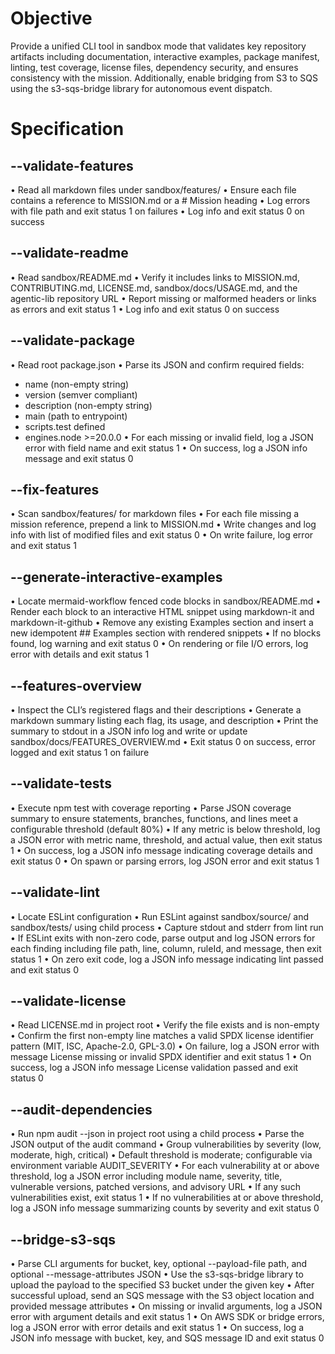 # Objective
Provide a unified CLI tool in sandbox mode that validates key repository artifacts including documentation, interactive examples, package manifest, linting, test coverage, license files, dependency security, and ensures consistency with the mission. Additionally, enable bridging from S3 to SQS using the s3-sqs-bridge library for autonomous event dispatch.

# Specification

## --validate-features
 • Read all markdown files under sandbox/features/
 • Ensure each file contains a reference to MISSION.md or a # Mission heading
 • Log errors with file path and exit status 1 on failures
 • Log info and exit status 0 on success

## --validate-readme
 • Read sandbox/README.md
 • Verify it includes links to MISSION.md, CONTRIBUTING.md, LICENSE.md, sandbox/docs/USAGE.md, and the agentic-lib repository URL
 • Report missing or malformed headers or links as errors and exit status 1
 • Log info and exit status 0 on success

## --validate-package
 • Read root package.json
 • Parse its JSON and confirm required fields:
   - name (non-empty string)
   - version (semver compliant)
   - description (non-empty string)
   - main (path to entrypoint)
   - scripts.test defined
   - engines.node >=20.0.0
 • For each missing or invalid field, log a JSON error with field name and exit status 1
 • On success, log a JSON info message and exit status 0

## --fix-features
 • Scan sandbox/features/ for markdown files
 • For each file missing a mission reference, prepend a link to MISSION.md
 • Write changes and log info with list of modified files and exit status 0
 • On write failure, log error and exit status 1

## --generate-interactive-examples
 • Locate mermaid-workflow fenced code blocks in sandbox/README.md
 • Render each block to an interactive HTML snippet using markdown-it and markdown-it-github
 • Remove any existing Examples section and insert a new idempotent ## Examples section with rendered snippets
 • If no blocks found, log warning and exit status 0
 • On rendering or file I/O errors, log error with details and exit status 1

## --features-overview
 • Inspect the CLI’s registered flags and their descriptions
 • Generate a markdown summary listing each flag, its usage, and description
 • Print the summary to stdout in a JSON info log and write or update sandbox/docs/FEATURES_OVERVIEW.md
 • Exit status 0 on success, error logged and exit status 1 on failure

## --validate-tests
 • Execute npm test with coverage reporting
 • Parse JSON coverage summary to ensure statements, branches, functions, and lines meet a configurable threshold (default 80%)
 • If any metric is below threshold, log a JSON error with metric name, threshold, and actual value, then exit status 1
 • On success, log a JSON info message indicating coverage details and exit status 0
 • On spawn or parsing errors, log JSON error and exit status 1

## --validate-lint
 • Locate ESLint configuration
 • Run ESLint against sandbox/source/ and sandbox/tests/ using child process
 • Capture stdout and stderr from lint run
 • If ESLint exits with non-zero code, parse output and log JSON errors for each finding including file path, line, column, ruleId, and message, then exit status 1
 • On zero exit code, log a JSON info message indicating lint passed and exit status 0

## --validate-license
 • Read LICENSE.md in project root
 • Verify the file exists and is non-empty
 • Confirm the first non-empty line matches a valid SPDX license identifier pattern (MIT, ISC, Apache-2.0, GPL-3.0)
 • On failure, log a JSON error with message License missing or invalid SPDX identifier and exit status 1
 • On success, log a JSON info message License validation passed and exit status 0

## --audit-dependencies
 • Run npm audit --json in project root using a child process
 • Parse the JSON output of the audit command
 • Group vulnerabilities by severity (low, moderate, high, critical)
 • Default threshold is moderate; configurable via environment variable AUDIT_SEVERITY
 • For each vulnerability at or above threshold, log a JSON error including module name, severity, title, vulnerable versions, patched versions, and advisory URL
 • If any such vulnerabilities exist, exit status 1
 • If no vulnerabilities at or above threshold, log a JSON info message summarizing counts by severity and exit status 0

## --bridge-s3-sqs
 • Parse CLI arguments for bucket, key, optional --payload-file path, and optional --message-attributes JSON
 • Use the s3-sqs-bridge library to upload the payload to the specified S3 bucket under the given key
 • After successful upload, send an SQS message with the S3 object location and provided message attributes
 • On missing or invalid arguments, log a JSON error with argument details and exit status 1
 • On AWS SDK or bridge errors, log a JSON error with error details and exit status 1
 • On success, log a JSON info message with bucket, key, and SQS message ID and exit status 0
